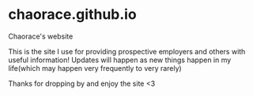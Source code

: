 # chaorace.github.io
Chaorace's website

This is the site I use for providing prospective employers and others with useful information!
Updates will happen as new things happen in my life(which may happen very frequently to very rarely)

Thanks for dropping by and enjoy the site <3
